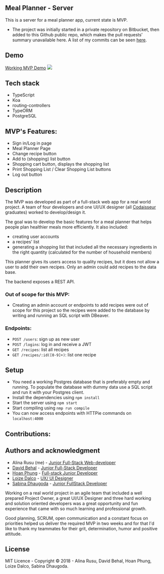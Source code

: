 ## Meal Planner - Server

This is a server for a meal planner app, current state is MVP.
* The project was initially started in a private repository on Bitbucket, then added to this Github public repo, which makes the pull requests’ summary unavailable here. A list of my commits can be seen [here](https://github.com/alex-alina/dinner-planner-server/commits?author=alex-alina).

## Demo
[Working MVP Demo](https://loized.com/img/meal/video_meal.gif)
![](video_meal.gif)

## Tech stack
* TypeScript
* Koa
* routing-controllers
* TypeORM
* PostgreSQL 

## MVP's Features:
* Sign in/Log in page
* Meal Planner Page 
* Change recipe button
* Add to (shopping) list button
* Shopping cart button, displays the shopping list
* Print Shopping List / Clear Shopping List buttons 
* Log out button

## Description

The MVP was developed as part of a full-stack web app for a real world project. A team of four developers and one UI/UX designer (all [Codaisseur](https://codaisseur.com/) graduates) worked to develop/design it. 

The goal was to develop the basic features for a meal planner that helps people plan healthier meals more efficiently. It also included:
- creating user accounts
- a recipes' list
- generating a shopping list that included all the necessary ingredients in the right quantity (calculated for the number of household members)

This planner gives its users access to quality recipes, but it does not allow a user to add their own recipes. Only an admin could add recipes to the data base. 

The backend exposes a REST API. 

### Out of scope for this MVP:

* Creating an admin account or endpoints to add recipes were out of scope for this project so the recipes were added to the database by writing and running an SQL script with DBeaver. 

### Endpoints: 

* `POST /users`: sign up as new user
* `POST /logins`: log in and receive a JWT
* `GET /recipes`: list all recipes
* `GET /recipes/:id([0-9]+)`: list one recipe

## Setup

* You need a working Postgres database that is preferably empty and running. To populate the database with dummy data use a SQL script and run it with your Postgres client.
* Install the dependencies using `npm install`
* Start the server using `npm start`
* Start compiling using `nmp run compile`
* You can now access endpoints with HTTPie commands on `localhost:4000`

## Contributions:


## Authors and acknowledgment
* Alina Rusu (me) - [Junior Full-Stack Web-developer](https://www.linkedin.com/in/alina-rusu/)
* [David Behal](https://github.com/DavidB59) - [Junior Full-Stack Developer](https://www.linkedin.com/in/davidbehal/)
* [Hoan Phung](https://github.com/hoanphungt) - [Full-stack Junior Developer ](https://www.linkedin.com/in/hoanphung/)
* [Loize Dalco](https://loized.com/) - [UX/ UI Designer](https://www.linkedin.com/in/loize-dalco/)
* [Sabina Dhaugoda](https://github.com/sabeenski) - [Junior FullStack Developer](https://www.linkedin.com/in/sabinadhaugoda/)

Working on a real world project in an agile team that included a well prepared Project Owner, a great UI/UX Designer and three hard working and solution oriented developers was a great opportunity and fun experience that came with so much learning and professional growth.

Good planning, SCRUM, open communication and a constant focus on priorities helped us deliver the required MVP in two weeks and for that I'd like to thank my teammates for their grit, determination, humor and positive attitude.


## License
MIT Licence - Copyright &copy; 2018 - Alina Rusu, David Behal, Hoan Phung, Loize Dalco, Sabina Dhaugoda.
